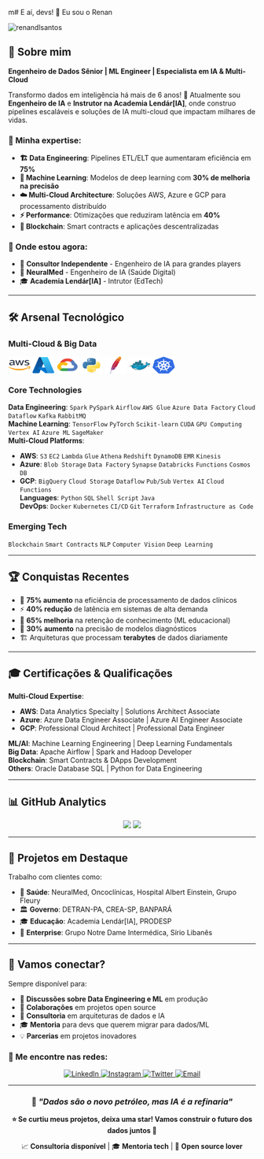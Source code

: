 m# E aí, devs! 👋 Eu sou o Renan

<p align="left"> <img src="https://komarev.com/ghpvc/?username=renandlsantos" alt="renandlsantos" /> </p>

## 🚀 Sobre mim

**Engenheiro de Dados Sênior | ML Engineer | Especialista em IA & Multi-Cloud**

Transformo dados em inteligência há mais de 6 anos! 🤖 Atualmente sou **Engenheiro de IA** e **Instrutor na Academia Lendár[IA]**, onde construo pipelines escaláveis e soluções de IA multi-cloud que impactam milhares de vidas.

### 🎯 Minha expertise:
- **🏗️ Data Engineering**: Pipelines ETL/ELT que aumentaram eficiência em **75%**
- **🧠 Machine Learning**: Modelos de deep learning com **30% de melhoria na precisão**
- **☁️ Multi-Cloud Architecture**: Soluções AWS, Azure e GCP para processamento distribuído
- **⚡ Performance**: Otimizações que reduziram latência em **40%**
- **🔗 Blockchain**: Smart contracts e aplicações descentralizadas

### 💼 Onde estou agora:
- 💼 **Consultor Independente** - Engenheiro de IA para grandes players
- 🏥 **NeuralMed** - Engenheiro de IA (Saúde Digital)
- 🎓 **Academia Lendár[IA]** - Intrutor (EdTech)

---

## 🛠️ Arsenal Tecnológico

### Multi-Cloud & Big Data
<div style="display: inline_block">
  <img align="center" alt="AWS" height="35" width="45" src="https://raw.githubusercontent.com/devicons/devicon/master/icons/amazonwebservices/amazonwebservices-original-wordmark.svg">
  <img align="center" alt="Azure" height="35" width="45" src="https://raw.githubusercontent.com/devicons/devicon/master/icons/azure/azure-original.svg">
  <img align="center" alt="GCP" height="35" width="45" src="https://raw.githubusercontent.com/devicons/devicon/master/icons/googlecloud/googlecloud-original.svg">
  <img align="center" alt="Python" height="35" width="45" src="https://raw.githubusercontent.com/devicons/devicon/master/icons/python/python-original.svg">
  <img align="center" alt="Apache" height="35" width="45" src="https://raw.githubusercontent.com/devicons/devicon/master/icons/apache/apache-original.svg">
  <img align="center" alt="Docker" height="35" width="45" src="https://raw.githubusercontent.com/devicons/devicon/master/icons/docker/docker-original.svg">
  <img align="center" alt="Kubernetes" height="35" width="45" src="https://raw.githubusercontent.com/devicons/devicon/master/icons/kubernetes/kubernetes-plain.svg">
</div>

### Core Technologies
**Data Engineering**: `Spark` `PySpark` `Airflow` `AWS Glue` `Azure Data Factory` `Cloud Dataflow` `Kafka` `RabbitMQ`  
**Machine Learning**: `TensorFlow` `PyTorch` `Scikit-learn` `CUDA` `GPU Computing` `Vertex AI` `Azure ML` `SageMaker`  
**Multi-Cloud Platforms**:  
- **AWS**: `S3` `EC2` `Lambda` `Glue` `Athena` `Redshift` `DynamoDB` `EMR` `Kinesis`  
- **Azure**: `Blob Storage` `Data Factory` `Synapse` `Databricks` `Functions` `Cosmos DB`  
- **GCP**: `BigQuery` `Cloud Storage` `Dataflow` `Pub/Sub` `Vertex AI` `Cloud Functions`  
**Languages**: `Python` `SQL` `Shell Script` `Java`  
**DevOps**: `Docker` `Kubernetes` `CI/CD` `Git` `Terraform` `Infrastructure as Code`

### Emerging Tech
`Blockchain` `Smart Contracts` `NLP` `Computer Vision` `Deep Learning`

---

## 🏆 Conquistas Recentes

- 🚀 **75% aumento** na eficiência de processamento de dados clínicos
- ⚡ **40% redução** de latência em sistemas de alta demanda
- 🧠 **65% melhoria** na retenção de conhecimento (ML educacional)
- 🎯 **30% aumento** na precisão de modelos diagnósticos
- 🏗️ Arquiteturas que processam **terabytes** de dados diariamente

---

## 🎓 Certificações & Qualificações

**Multi-Cloud Expertise**:  
- **AWS**: Data Analytics Specialty | Solutions Architect Associate  
- **Azure**: Azure Data Engineer Associate | Azure AI Engineer Associate  
- **GCP**: Professional Cloud Architect | Professional Data Engineer  

**ML/AI**: Machine Learning Engineering | Deep Learning Fundamentals  
**Big Data**: Apache Airflow | Spark and Hadoop Developer  
**Blockchain**: Smart Contracts & DApps Development  
**Others**: Oracle Database SQL | Python for Data Engineering

---

## 📊 GitHub Analytics

<div align="center">
  <img height="180em" src="https://github-readme-stats.vercel.app/api?username=renandlsantos&show_icons=true&theme=vue&include_all_commits=true&count_private=true"/>
  <img height="180em" src="https://github-readme-stats.vercel.app/api/top-langs/?username=renandlsantos&layout=compact&langs_count=8&theme=vue"/>
</div>

---

## 🚀 Projetos em Destaque

Trabalho com clientes como:
- 🏥 **Saúde**: NeuralMed, Oncoclínicas, Hospital Albert Einstein, Grupo Fleury
- 🏛️ **Governo**: DETRAN-PA, CREA-SP, BANPARÁ
- 🎓 **Educação**: Academia Lendár[IA], PRODESP
- 💼 **Enterprise**: Grupo Notre Dame Intermédica, Sírio Libanês

---

## 🤝 Vamos conectar?

Sempre disponível para:
- 💬 **Discussões sobre Data Engineering e ML** em produção
- 🤝 **Colaborações** em projetos open source
- 🎯 **Consultoria** em arquiteturas de dados e IA
- 🎓 **Mentoria** para devs que querem migrar para dados/ML
- 💡 **Parcerias** em projetos inovadores

### 📱 Me encontre nas redes:

<p align="center">
  <a href="https://www.linkedin.com/in/renandlsantos/">
    <img alt="LinkedIn" src="https://img.shields.io/badge/LinkedIn-renandlsantos-0077B5?style=for-the-badge&logo=linkedin&logoColor=white">
  </a>
  <a href="https://www.instagram.com/orenandsantos/">
    <img alt="Instagram" src="https://img.shields.io/badge/Instagram-renandlsantos-E4405F?style=for-the-badge&logo=instagram&logoColor=white">
  </a>
  <a href="https://www.twitter.com/renandlsantos/">
    <img alt="Twitter" src="https://img.shields.io/badge/Twitter-renandlsantos-1DA1F2?style=for-the-badge&logo=twitter&logoColor=white">
  </a>
  <a href="mailto:eu@renandsantos.com">
    <img alt="Email" src="https://img.shields.io/badge/Email-renan__limasanto-D14836?style=for-the-badge&logo=gmail&logoColor=white">
  </a>
</p>

---

<div align="center">
  
### 💭 *"Dados são o novo petróleo, mas IA é a refinaria"*

**⭐ Se curtiu meus projetos, deixa uma star! Vamos construir o futuro dos dados juntos 🚀**

📈 **Consultoria disponível** | 🎓 **Mentoria tech** | 🤝 **Open source lover**

</div>
